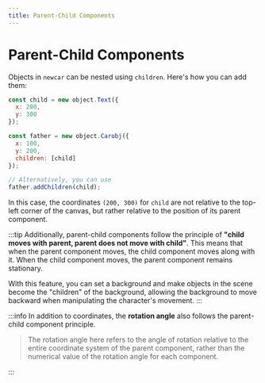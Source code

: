 ```yaml
---
title: Parent-Child Components
---
```


# Parent-Child Components

Objects in `newcar` can be nested using `children`. Here's how you can add them:

```javascript
const child = new object.Text({
  x: 200,
  y: 300
});

const father = new object.Carobj({
  x: 100,
  y: 200,
  children: [child]
});

// Alternatively, you can use
father.addChildren(child);
```

In this case, the coordinates `(200, 300)` for `child` are not relative to the top-left corner of the canvas, but rather relative to the position of its parent component.

:::tip
Additionally, parent-child components follow the principle of **"child moves with parent, parent does not move with child"**. This means that when the parent component moves, the child component moves along with it. When the child component moves, the parent component remains stationary.

With this feature, you can set a background and make objects in the scene become the "children" of the background, allowing the background to move backward when manipulating the character's movement.
:::

:::info
In addition to coordinates, the **rotation angle** also follows the parent-child component principle.

> The rotation angle here refers to the angle of rotation relative to the entire coordinate system of the parent component, rather than the numerical value of the rotation angle for each component.

:::
